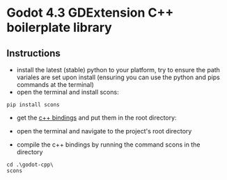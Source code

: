 # Godot 4.3 GDExtension C++ boilerplate library

## Instructions
- install the latest (stable) python to your platform, try to ensure the path variales are set upon install (ensuring you can use the python and pips commands at the terminal)
- open the terminal and install scons:
```
pip install scons
```
- get the [c++ bindings](https://github.com/godotengine/godot-cpp/tree/4.3) and put them in the root directory:
  



  
- open the terminal and navigate to the project's root directory
- compile the c++ bindings by running the command scons in the directory
```
cd .\godot-cpp\
scons
```
